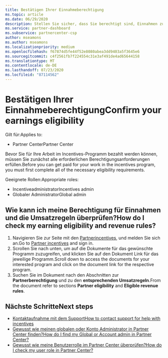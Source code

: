 ```yaml
---
title: Bestätigen Ihrer Einnahmeberechtigung
ms.topic: article
ms.date: 06/29/2020
description: Stellen Sie sicher, dass Sie berechtigt sind, Einnahmen zu erstellen und unter dem Programm "Incentives" bezahlt zu werden.
ms.service: partner-dashboard
ms.subservice: partnercenter-csp
author: mseamons
ms.author: mseamons
ms.localizationpriority: medium
ms.openlocfilehash: f67874d5fe44f52e8080abea3dd9403a5f3645e6
ms.sourcegitcommit: c4f2561fb7f224554c31e3af491de4ad65644158
ms.translationtype: MT
ms.contentlocale: de-DE
ms.lasthandoff: 07/23/2020
ms.locfileid: "87114562"
---
```

# <a name="confirm-your-earnings-eligibility"></a><span data-ttu-id="b2b6e-103">Bestätigen Ihrer Einnahmeberechtigung</span><span class="sxs-lookup"><span data-stu-id="b2b6e-103">Confirm your earnings eligibility</span></span>

<span data-ttu-id="b2b6e-104">Gilt für:</span><span class="sxs-lookup"><span data-stu-id="b2b6e-104">Applies to:</span></span>

- <span data-ttu-id="b2b6e-105">Partner Center</span><span class="sxs-lookup"><span data-stu-id="b2b6e-105">Partner Center</span></span>

<span data-ttu-id="b2b6e-106">Bevor Sie für Ihre Arbeit im Incentives-Programm bezahlt werden können, müssen Sie zunächst alle erforderlichen Berechtigungsanforderungen erfüllen.</span><span class="sxs-lookup"><span data-stu-id="b2b6e-106">Before you can get paid for your work in the incentives program, you must first complete all of the necessary eligibility requirements.</span></span>

<span data-ttu-id="b2b6e-107">Geeignete Rollen:</span><span class="sxs-lookup"><span data-stu-id="b2b6e-107">Appropriate roles:</span></span>

- <span data-ttu-id="b2b6e-108">Incentiveadministrator</span><span class="sxs-lookup"><span data-stu-id="b2b6e-108">Incentives admin</span></span>
- <span data-ttu-id="b2b6e-109">Globaler Administrator</span><span class="sxs-lookup"><span data-stu-id="b2b6e-109">Global admin</span></span>

## <a name="how-do-i-check-my-earning-eligibility-and-revenue-rules"></a><span data-ttu-id="b2b6e-110">Wie kann ich meine Berechtigung für Einnahmen und die Umsatzregeln überprüfen?</span><span class="sxs-lookup"><span data-stu-id="b2b6e-110">How do I check my earning eligibility and revenue rules?</span></span>

1. <span data-ttu-id="b2b6e-111">Navigieren Sie zur Seite mit den [Partnerincentives](https://partner.microsoft.com/membership/partner-incentives), und melden Sie sich an.</span><span class="sxs-lookup"><span data-stu-id="b2b6e-111">Go to [Partner incentives](https://partner.microsoft.com/membership/partner-incentives) and sign in.</span></span>
2. <span data-ttu-id="b2b6e-112">Scrollen Sie nach unten, um auf die Dokumente für das gewünschte Programm zuzugreifen, und klicken Sie auf den Dokument Link für das jeweilige Programm.</span><span class="sxs-lookup"><span data-stu-id="b2b6e-112">Scroll down to access the documents for your interested program and click on the document link for the respective program.</span></span>
3. <span data-ttu-id="b2b6e-113">Suchen Sie im Dokument nach den Abschnitten zur **Partnerberechtigung** und zu den **entsprechenden Umsatzregeln**.</span><span class="sxs-lookup"><span data-stu-id="b2b6e-113">From the document refer to sections **Partner eligibility** and **Eligible revenue rules**.</span></span>

## <a name="next-steps"></a><span data-ttu-id="b2b6e-114">Nächste Schritte</span><span class="sxs-lookup"><span data-stu-id="b2b6e-114">Next steps</span></span>

- [<span data-ttu-id="b2b6e-115">Kontaktaufnahme mit dem Support</span><span class="sxs-lookup"><span data-stu-id="b2b6e-115">How to contact support for help with incentives</span></span>](https://support.microsoft.com/help/4014850)
- [<span data-ttu-id="b2b6e-116">Gewusst wie meinen globalen oder Konto Administrator in Partner Center finden?</span><span class="sxs-lookup"><span data-stu-id="b2b6e-116">How do I find my Global or Account admin in Partner Center?</span></span>](https://support.microsoft.com/help/4534519)
- [<span data-ttu-id="b2b6e-117">Gewusst wie meine Benutzerrolle im Partner Center überprüfen?</span><span class="sxs-lookup"><span data-stu-id="b2b6e-117">How do I check my user role in Partner Center?</span></span>](https://support.microsoft.com/help/4534700)
